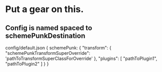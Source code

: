 # Put a gear on this.

## Config is named spaced to schemePunkDestination

config/default.json
{
  schemePunk: {
    "transform": {
      "schemePunkTransformSuperOverride": 'pathToTransformSuperClassForOverride'
    },
    "plugins": [
      "pathToPlugin1",
      "pathToPlugin2"
    ]
  }
}
